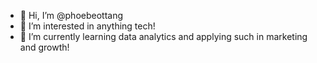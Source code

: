 - 👋 Hi, I’m @phoebeottang
- 👀 I’m interested in anything tech!
- 🌱 I’m currently learning data analytics and applying such in marketing and growth!

<!---
phoebeottang/phoebeottang is a ✨ special ✨ repository because its `README.md` (this file) appears on your GitHub profile.
You can click the Preview link to take a look at your changes.
--->
